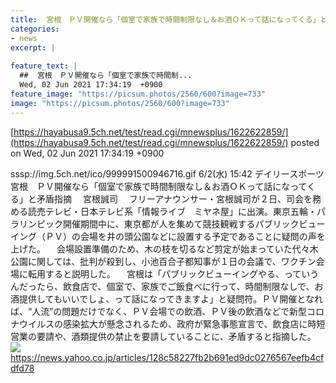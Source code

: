 ```yaml
---
title:  宮根　ＰＶ開催なら「個室で家族で時間制限なし＆お酒ＯＫって話になってくる」と矛盾指摘  
categories:
- news
excerpt: |
  
feature_text: |
  ##  宮根　ＰＶ開催なら「個室で家族で時間制...
  Wed, 02 Jun 2021 17:34:19  +0900
feature_image: "https://picsum.photos/2560/600?image=733"
image: "https://picsum.photos/2560/600?image=733"
---
```


[https://hayabusa9.5ch.net/test/read.cgi/mnewsplus/1622622859/](https://hayabusa9.5ch.net/test/read.cgi/mnewsplus/1622622859/)
posted on Wed, 02 Jun 2021 17:34:19  +0900

<!--more-->

sssp://img.5ch.net/ico/999991500946716.gif 6/2(水) 15:42 デイリースポーツ 宮根　ＰＶ開催なら「個室で家族で時間制限なし＆お酒ＯＫって話になってくる」と矛盾指摘 　宮根誠司 　フリーアナウンサー・宮根誠司が２日、司会を務める読売テレビ・日本テレビ系「情報ライブ　ミヤネ屋」に出演。東京五輪・パラリンピック開催期間中に、東京都が人を集めて競技観戦するパブリックビューイング（ＰＶ）の会場を井の頭公園などに設置する予定であることに疑問の声を上げた。 　会場設置準備のため、木の枝を切るなど剪定が始まっていた代々木公園に関しては、批判が殺到し、小池百合子都知事が１日の会議で、ワクチン会場に転用すると説明した。 　宮根は「パブリックビューイングやる、っていうんだったら、飲食店で、個室で、家族でご飯食べに行って、時間制限なしで、お酒提供してもいいでしょ、って話になってきますよ」と疑問符。ＰＶ開催となれば、“人流”の問題だけでなく、ＰＶ会場での飲酒、ＰＶ後の飲酒などで新型コロナウイルスの感染拡大が懸念されるため、政府が緊急事態宣言で、飲食店に時短営業の要請や、酒類提供の禁止を要請していることに、矛盾すると指摘した。 ![](https://amd-pctr.c.yimg.jp/r/iwiz-amd/20210602-00000074-dal-000-6-view.jpg) https://news.yahoo.co.jp/articles/128c58227fb2b691ed9dc0276567eefb4cfdfd78
